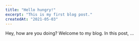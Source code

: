 ```yaml
---
title: "Hello hungry!"
excerpt: "This is my first blog post."
createdAt: "2021-05-03"
---
```


Hey, how are you doing? Welcome to my blog. In this post, …
